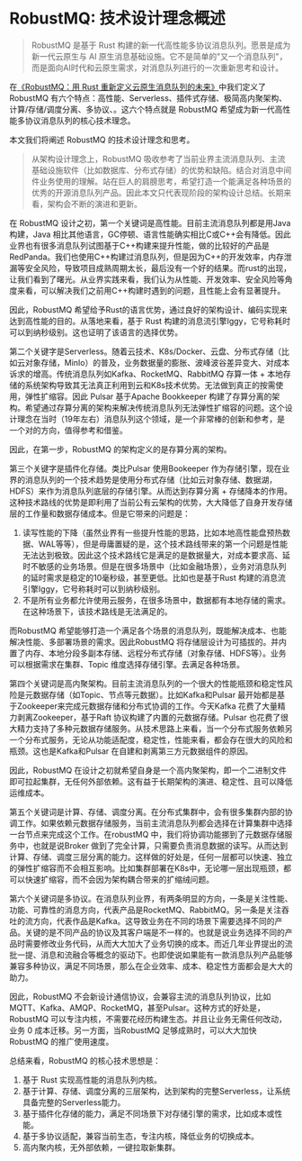 # RobustMQ: 技术设计理念概述

> RobustMQ 是基于 Rust 构建的新一代高性能多协议消息队列。愿景是成为新一代云原生与 AI 原生消息基础设施。它不是简单的"又一个消息队列"，而是面向AI时代和云原生需求，对消息队列进行的一次重新思考和设计。

在[《RobustMQ：用 Rust 重新定义云原生消息队列的未来》](01.md)中我们定义了RobustMQ 有六个特点：高性能、Serverless、插件式存储、极简高内聚架构、 计算/存储/调度分离、多协议、。这六个特点就是 RobustMQ 希望成为新一代高性能多协议消息队列的核心技术理念。

本文我们将阐述 RobustMQ 的技术设计理念和思考。

> 从架构设计理念上，RobustMQ 吸收参考了当前业界主流消息队列、主流基础设施软件（比如数据库、分布式存储）的优势和缺陷。结合对消息中间件业务使用的理解。站在巨人的肩膀思考，希望打造一个能满足各种场景的优秀的开源消息队列产品。因此本文只代表现阶段的架构设计总结。长期来看，架构会不断的演进和更新。 


在 RobustMQ 设计之初，第一个关键词是高性能。目前主流消息队列都是用Java 构建，Java 相比其他语言，GC停顿、语言性能确实相比C或C++会有降低。因此业界也有很多消息队列试图基于C++构建来提升性能，做的比较好的产品是RedPanda。我们也使用C++构建过消息队列，但是因为C++的开发效率，内存泄漏等安全风险，导致项目成熟周期太长，最后没有一个好的结果。而rust的出现，让我们看到了曙光。从业界实践来看，我们认为从性能、开发效率、安全风险等角度来看，可以解决我们之前用C++构建时遇到的问题，且性能上会有显著提升。

因此，RobustMQ 希望给予Rust的语言优势，通过良好的架构设计、编码实现来达到高性能的目的。从落地来看，基于 Rust 构建的消息流引擎Iggy，它号称耗时可以到纳秒级别。这也证明了该语言的选择优势。

第二个关键字是Serverless。随着云技术、K8s/Docker、云盘、分布式存储（比如云对象存储，MinIo）的普及，业务数据量的膨胀、波峰波谷差异变大、对成本诉求的增高。传统消息队列如Kafka、RocketMQ、RabbitMQ 存算一体 + 本地存储的系统架构导致其无法真正利用到云和K8s技术优势。无法做到真正的按需使用，弹性扩缩容。因此 Pulsar 基于Apache Bookkeeper 构建了存算分离的架构。希望通过存算分离的架构来解决传统消息队列无法弹性扩缩容的问题。这个设计理念在当时（19年左右）消息队列这个领域，是一个非常棒的创新和参考，是一个对的方向，值得参考和借鉴。

因此，在第一步，RobustMQ 的架构定义的是存算分离的架构。

第三个关键字是插件化存储。类比Pulsar 使用Bookeeper 作为存储引擎，现在业界的消息队列的一个技术趋势是使用分布式存储（比如云对象存储、数据湖，HDFS）来作为消息队列底层的存储引擎。从而达到存算分离 + 存储降本的作用。这种技术路线的优势是即利用了当前公有云架构的优势，大大降低了自身开发存储层的工作量和数据存储成本。但是它带来的问题是：
1. 读写性能的下降（虽然业界有一些提升性能的思路，比如本地高性能盘预热数据、WAL等等），但是毋庸置疑的是，这个技术路线带来的第一个问题是性能无法达到极致。因此这个技术路线它是满足的是数据量大，对成本要求高、延时不敏感的业务场景。但是在很多场景中（比如金融场景），业务对消息队列的延时需求是稳定的10毫秒级，甚至更低。比如也是基于Rust 构建的消息流引擎Iggy，它号称耗时可以到纳秒级别。
2. 不是所有业务都允许使用云服务，在很多场景中，数据都有本地存储的需求。在这种场景下，该技术路线是无法满足的。

而RobustMQ 希望能够打造一个满足各个场景的消息队列，既能解决成本、也能解决性能、多部署场景的需求。因此RobustMQ 将存储层设计为可插拔的。并内置了内存、本地分段多副本存储、远程分布式存储（对象存储、HDFS等）。业务可以根据需求在集群、Topic 维度选择存储引擎。去满足各种场景。

第四个关键词是高内聚架构。目前主流消息队列的一个很大的性能瓶颈和稳定性风险是元数据存储（如Topic、节点等元数据）。比如Kafka和Pulsar 最开始都是基于Zookeeper来完成元数据存储和分布式协调的工作。今天Kafka 花费了大量精力剥离Zookeeper，基于Raft 协议构建了内置的元数据存储。Pulsar 也花费了很大精力支持了多种元数据存储服务。从技术思路上来看，当一个分布式服务依赖另一个分布式服务，无论从功能适配度，稳定性，性能来看，都会存在很大的风险和瓶颈。这也是Kafka和Pulsar 在自建和剥离第三方元数据组件的原因。

因此，RobustMQ 在设计之初就希望自身是一个高内聚架构，即一个二进制文件即可拉起集群，无任何外部依赖。这有益于长期架构的演进、稳定性、且可以降低运维成本。

第五个关键词是计算、存储、调度分离。在分布式集群中，会有很多集群内部的协调工作。如果依赖元数据存储服务，当前主流消息队列都会选择在计算集群中选择一台节点来完成这个工作。在robustMQ 中，我们将协调功能挪到了元数据存储服务中，也就是说Broker 做到了完全计算，只需要负责消息数据的读写。从而达到计算、存储、调度三层分离的能力。这样做的好处是，任何一层都可以快速、独立的弹性扩缩容而不会相互影响。比如集群部署在K8s中，无论哪一层出现瓶颈，都可以快速扩缩容，而不会因为架构耦合带来的扩缩绒问题。

第六个关键词是多协议。在消息队列业界，有两条明显的方向，一条是关注性能、功能、可靠性的消息方向，代表产品是RocketMQ、RabbitMQ。另一条是关注吞吐的流方向，代表作品是Kafka。这导致业务在不同的场景下需要选择不同的产品。关键的是不同产品的协议及其客户端是不一样的。也就是说业务选择不同的产品时需要修改业务代码，从而大大加大了业务切换的成本。而近几年业界提出的流批一提、消息和流融合等概念的驱动下。也即使说如果能有一款消息队列产品能够兼容多种协议，满足不同场景，那么在企业效率、成本、稳定性方面都会是大大的助力。

因此，RobustMQ 不会新设计通信协议，会兼容主流的消息队列协议，比如MQTT、Kafka、AMQP、RocketMQ，甚至Pulsar。这种方式的好处是，RobustMQ 可以专注内核，不需要花经历构建生态。并且让业务无需任何改动，业务 0 成本迁移。另一方面，当RobustMQ 足够成熟时，可以大大加快RobustMQ 的推广使用速度。

总结来看，RobustMQ 的核心技术思想是：
1. 基于 Rust 实现高性能的消息队列内核。
2. 基于计算、存储、调度分离的三层架构，达到架构的完整Serverless，让系统具备完整的Serverless能力。
3. 基于插件化存储的能力，满足不同场景下对存储引擎的需求，比如成本或性能。
4. 基于多协议适配，兼容当前生态，专注内核，降低业务的切换成本。
5. 高内聚内核，无外部依赖，一键拉取新集群。






